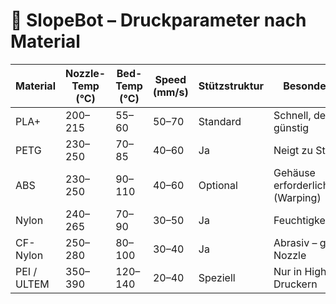 # 🧵 SlopeBot – Druckparameter nach Material

| Material     | Nozzle-Temp (°C) | Bed-Temp (°C) | Speed (mm/s) | Stützstruktur | Besonderheiten                  |
|--------------|------------------|---------------|--------------|----------------|---------------------------------|
| PLA+         | 200–215          | 55–60         | 50–70        | Standard        | Schnell, detailreich, günstig  |
| PETG         | 230–250          | 70–85         | 40–60        | Ja              | Neigt zu Stringing             |
| ABS          | 230–250          | 90–110        | 40–60        | Optional        | Gehäuse erforderlich (Warping) |
| Nylon        | 240–265          | 70–90         | 30–50        | Ja              | Feuchtigkeitsanfällig          |
| CF-Nylon     | 250–280          | 80–100        | 30–40        | Ja              | Abrasiv – gehärtete Nozzle     |
| PEI / ULTEM  | 350–390          | 120–140       | 20–40        | Speziell        | Nur in HighTemp-Druckern       |
